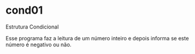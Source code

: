 # cond01
Estrutura Condicional


Esse programa faz a leitura de um número inteiro e depois informa se este número é negativo ou não.

